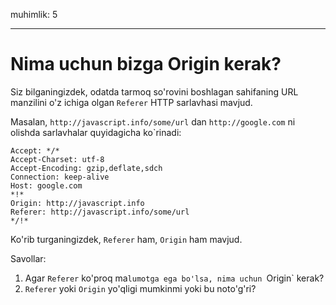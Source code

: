 muhimlik: 5

---

# Nima uchun bizga Origin kerak?

Siz bilganingizdek, odatda tarmoq so'rovini boshlagan sahifaning URL manzilini o'z ichiga olgan `Referer` HTTP sarlavhasi mavjud.

Masalan, `http://javascript.info/some/url` dan `http://google.com` ni olishda sarlavhalar quyidagicha ko`rinadi:

```
Accept: */*
Accept-Charset: utf-8
Accept-Encoding: gzip,deflate,sdch
Connection: keep-alive
Host: google.com
*!*
Origin: http://javascript.info
Referer: http://javascript.info/some/url
*/!*
```

Ko'rib turganingizdek, `Referer` ham, `Origin` ham mavjud.

Savollar:

1. Agar `Referer` ko'proq ma`lumotga ega bo'lsa, nima uchun `Origin` kerak?
2. `Referer` yoki `Origin` yo'qligi mumkinmi yoki bu noto'g'ri?
